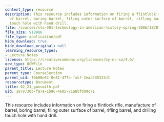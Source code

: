 ```yaml
---
content_type: resource
description: This resource includes information on firing a flintlock rifle, manufacture
  of barrel, boring barrel, filing outer surface of barrel, rifling barrel, and drilling
  touch hole with hand drill.
file: /courses/sts-001-technology-in-american-history-spring-2006/1878730bfa7a1b96460571a8bfd00c71_02_21_gunsmith.pdf
file_size: 918986
file_type: application/pdf
hide_download: true
hide_download_original: null
learning_resource_types:
- Lecture Notes
license: https://creativecommons.org/licenses/by-nc-sa/4.0/
ocw_type: OCWFile
parent_title: Lecture Notes
parent_type: CourseSection
parent_uid: f6b00e62-0e82-477a-fabf-2eaa435322d1
resourcetype: Document
title: 02_21_gunsmith.pdf
uid: 1878730b-fa7a-1b96-4605-71a8bfd00c71
---
```

This resource includes information on firing a flintlock rifle, manufacture of barrel, boring barrel, filing outer surface of barrel, rifling barrel, and drilling touch hole with hand drill.